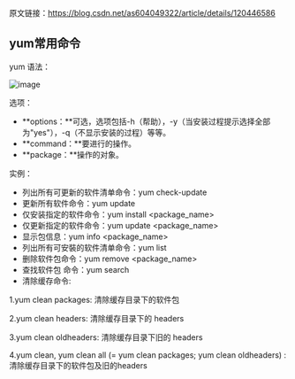 原文链接：https://blog.csdn.net/as604049322/article/details/120446586


## yum常用命令
yum 语法：

![image](https://github.com/user-attachments/assets/e870e089-44d4-4188-a7b2-3d84e27e8a42)

选项：

- **options：**可选，选项包括-h（帮助），-y（当安装过程提示选择全部为"yes"），-q（不显示安装的过程）等等。
- **command：**要进行的操作。
- **package：**操作的对象。

实例：

- 列出所有可更新的软件清单命令：yum check-update
- 更新所有软件命令：yum update
- 仅安装指定的软件命令：yum install <package_name>
- 仅更新指定的软件命令：yum update <package_name>
- 显示包信息：yum info <package_name>
- 列出所有可安裝的软件清单命令：yum list
- 删除软件包命令：yum remove <package_name>
- 查找软件包 命令：yum search <keyword>
- 清除缓存命令:

1.yum clean packages: 清除缓存目录下的软件包
  
2.yum clean headers: 清除缓存目录下的 headers

3.yum clean oldheaders: 清除缓存目录下旧的 headers

4.yum clean, yum clean all (= yum clean packages; yum clean oldheaders) :清除缓存目录下的软件包及旧的headers

